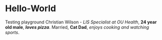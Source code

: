 # Hello-World
Testing playground
Christian Wilson - _LIS Specialist at OU Health_, **24 year old male**, _**loves pizza**_. 
Married, **Cat Dad**, _enjoys cooking and watching sports_.
